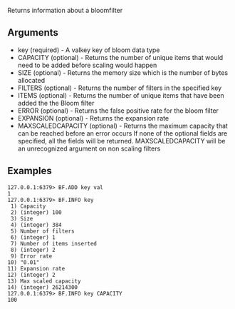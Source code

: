 Returns information about a bloomfilter

## Arguments
* key (required) - A valkey key of bloom data type
* CAPACITY (optional) - Returns the number of unique items that would need to be added before scaling would happen
* SIZE (optional) - Returns the memory size which is the number of bytes allocated
* FILTERS (optional) - Returns the number of filters in the specified key
* ITEMS (optional) - Returns the number of unique items that have been added the the Bloom filter
* ERROR (optional) - Returns the false positive rate for the bloom filter
* EXPANSION (optional) - Returns the expansion rate
* MAXSCALEDCAPACITY (optional) - Returns the maximum capacity that can be reached before an error occurs
If none of the optional fields are specified, all the fields will be returned. MAXSCALEDCAPACITY will be an unrecognized argument on non scaling filters
 
## Examples
```
127.0.0.1:6379> BF.ADD key val
1
127.0.0.1:6379> BF.INFO key
 1) Capacity
 2) (integer) 100
 3) Size
 4) (integer) 384
 5) Number of filters
 6) (integer) 1
 7) Number of items inserted
 8) (integer) 2
 9) Error rate
10) "0.01"
11) Expansion rate
12) (integer) 2
13) Max scaled capacity
14) (integer) 26214300
127.0.0.1:6379> BF.INFO key CAPACITY
100
```
